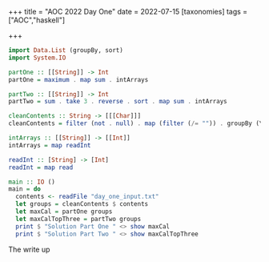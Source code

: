+++
title = "AOC 2022 Day One"
date = 2022-07-15
[taxonomies]
tags = ["AOC","haskell"]

+++


```haskell
import Data.List (groupBy, sort)
import System.IO

partOne :: [[String]] -> Int
partOne = maximum . map sum . intArrays

partTwo :: [[String]] -> Int
partTwo = sum . take 3 . reverse . sort . map sum . intArrays

cleanContents :: String -> [[[Char]]]
cleanContents = filter (not . null) . map (filter (/= "")) . groupBy (\x y -> x /= "" && y /= "") . lines

intArrays :: [[String]] -> [[Int]]
intArrays = map readInt

readInt :: [String] -> [Int]
readInt = map read

main :: IO ()
main = do
  contents <- readFile "day_one_input.txt"
  let groups = cleanContents $ contents
  let maxCal = partOne groups
  let maxCalTopThree = partTwo groups
  print $ "Solution Part One " <> show maxCal
  print $ "Solution Part Two " <> show maxCalTopThree
```

<!-- more -->

The write up